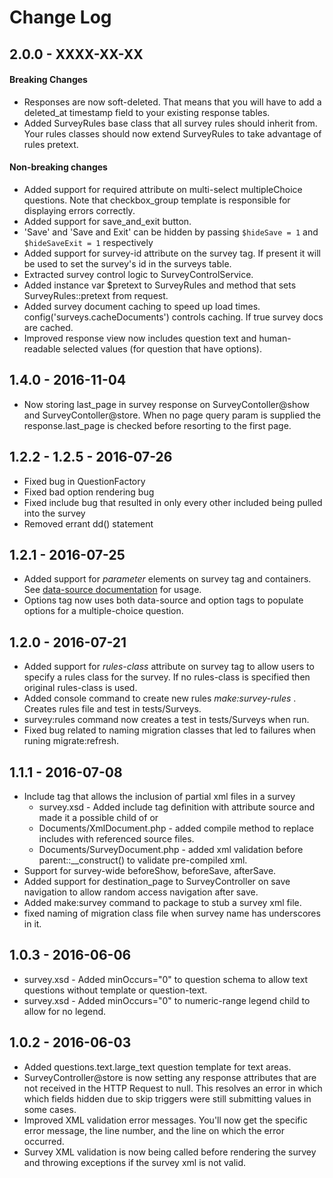 # Change Log

## 2.0.0 - XXXX-XX-XX
#### Breaking Changes
* Responses are now soft-deleted.  That means that you will have to add a deleted_at timestamp field to your existing response tables.
* Added SurveyRules base class that all survey rules should inherit from.  Your rules classes should now extend SurveyRules to take advantage of rules pretext.

#### Non-breaking changes
* Added support for required attribute on multi-select multipleChoice questions.  Note that checkbox_group template is responsible for displaying errors correctly.
* Added support for save_and_exit button.
* 'Save' and 'Save and Exit' can be hidden by passing `$hideSave = 1` and `$hideSaveExit = 1` respectively
* Added support for survey-id attribute on the survey tag.  If present it will be used to set the survey's id in the surveys table.
* Extracted survey control logic to SurveyControlService.
* Added instance var $pretext to SurveyRules and method that sets SurveyRules::pretext from request.
* Added survey document caching to speed up load times. config('surveys.cacheDocuments') controls caching.  If true survey docs are cached.
* Improved response view now includes question text and human-readable selected values (for question that have options).

## 1.4.0 - 2016-11-04
* Now storing last_page in survey response on SurveyContoller@show and SurveyContoller@store.  When no page query param is supplied the response.last_page is checked before resorting to the first page.

## 1.2.2 - 1.2.5 - 2016-07-26
* Fixed bug in QuestionFactory
* Fixed bad option rendering bug
* Fixed include bug that resulted in only every other included being pulled into the survey
* Removed errant dd() statement

## 1.2.1 - 2016-07-25
* Added support for *parameter* elements on survey tag and containers.  See [data-source documentation](https://bitbucket.org/shepsweb/sirs-surveys/wiki/data-source) for usage.
* Options tag now uses both data-source and option tags to populate options for a multiple-choice question.

## 1.2.0 - 2016-07-21
* Added support for *rules-class* attribute on survey tag to allow users to specify a rules class for the survey.  If no rules-class is specified then original rules-class is used.
* Added console command to create new rules *make:survey-rules <RulesClassName>*.  Creates rules file and test in tests/Surveys.
* survey:rules command now creates a test in tests/Surveys when run.
* Fixed bug related to naming migration classes that led to failures when runing migrate:refresh.

## 1.1.1 - 2016-07-08
* Include tag that allows the inclusion of partial xml files in a survey
    * survey.xsd - Added include tag definition with attribute source and made it a possible child of <survey> or <container>
    * Documents/XmlDocument.php - added compile method to replace includes with referenced source files.
    * Documents/SurveyDocument.php - added xml validation before parent::__construct() to validate pre-compiled xml.
* Support for survey-wide beforeShow, beforeSave, afterSave.
* Added support for destination_page to SurveyController on save navigation to allow random access navigation after save.
* Added make:survey command to package to stub a survey xml file.
* fixed naming of migration class file when survey name has underscores in it.

## 1.0.3 - 2016-06-06
* survey.xsd - Added minOccurs="0" to question schema to allow text questions without template or question-text.
* survey.xsd - Added minOccurs="0" to numeric-range legend child to allow for no legend.

## 1.0.2 - 2016-06-03
* Added questions.text.large_text question template for text areas.
* SurveyController@store is now setting any response attributes that are not received in the HTTP Request to null.  This resolves an error in which which fields hidden due to skip triggers were still submitting values in some cases.
* Improved XML validation error messages.  You'll now get the specific error message, the line number, and the line on which the error occurred.
* Survey XML validation is now being called before rendering the survey and throwing exceptions if the survey xml is not valid.
